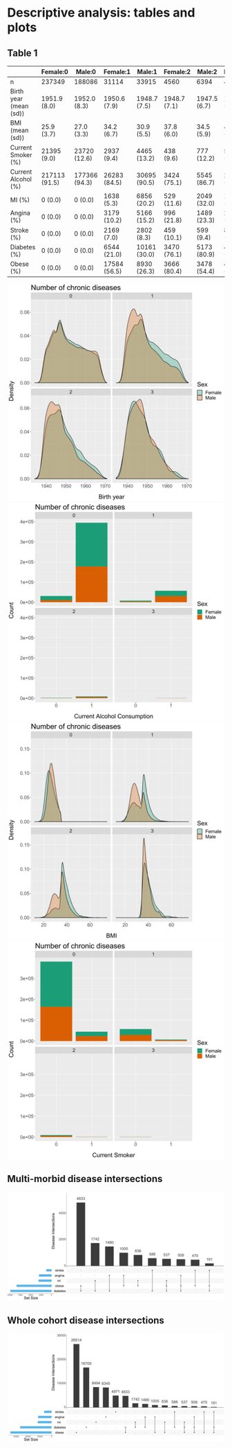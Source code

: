 # Descriptive analysis: tables and plots
## Table 1
|                        	| Female:0      	| Male:0        	| Female:1     	| Male:1       	| Female:2     	| Male:2       	| Female:3     	| Male:3       	| p      	|
|------------------------	|---------------	|---------------	|--------------	|--------------	|--------------	|--------------	|--------------	|--------------	|--------	|
| n                      	| 237349        	| 188086        	| 31114        	| 33915        	| 4560         	| 6394         	| 449          	| 788          	|        	|
| Birth year (mean (sd)) 	| 1951.9 (8.0)  	| 1952.0 (8.3)  	| 1950.6 (7.9) 	| 1948.7 (7.5) 	| 1948.7 (7.1) 	| 1947.5 (6.7) 	| 1947.4 (6.4) 	| 1947.3 (6.1) 	| <0.001 	|
| BMI (mean (sd))        	| 25.9 (3.7)    	| 27.0 (3.3)    	| 34.2 (6.7)   	| 30.9 (5.5)   	| 37.8 (6.0)   	| 34.5 (5.9)   	| 40.5 (5.0)   	| 39.1 (3.7)   	| <0.001 	|
| Current Smoker (%)     	| 21395 (9.0)   	| 23720 (12.6)  	| 2937 (9.4)   	| 4465 (13.2)  	| 438 (9.6)    	| 777 (12.2)   	| 53 (11.8)    	| 98 (12.4)    	| <0.001 	|
| Current Alcohol (%)    	| 217113 (91.5) 	| 177366 (94.3) 	| 26283 (84.5) 	| 30695 (90.5) 	| 3424 (75.1)  	| 5545 (86.7)  	| 298 (66.4)   	| 661 (83.9)   	| <0.001 	|
| MI (%)                 	| 0 (0.0)       	| 0 (0.0)       	| 1638 (5.3)   	| 6856 (20.2)  	| 529 (11.6)   	| 2049 (32.0)  	| 133 (29.6)   	| 404 (51.3)   	| <0.001 	|
| Angina (%)             	| 0 (0.0)       	| 0 (0.0)       	| 3179 (10.2)  	| 5166 (15.2)  	| 996 (21.8)   	| 1489 (23.3)  	| 229 (51.0)   	| 280 (35.5)   	| <0.001 	|
| Stroke (%)             	| 0 (0.0)       	| 0 (0.0)       	| 2169 (7.0)   	| 2802 (8.3)   	| 459 (10.1)   	| 599 (9.4)    	| 87 (19.4)    	| 104 (13.2)   	| <0.001 	|
| Diabetes (%)           	| 0 (0.0)       	| 0 (0.0)       	| 6544 (21.0)  	| 10161 (30.0) 	| 3470 (76.1)  	| 5173 (80.9)  	| 449 (100.0)  	| 788 (100.0)  	| <0.001 	|
| Obese (%)              	| 0 (0.0)       	| 0 (0.0)       	| 17584 (56.5) 	| 8930 (26.3)  	| 3666 (80.4)  	| 3478 (54.4)  	| 449 (100.0)  	| 788 (100.0)  	| <0.001 	|

 ![Birth Year](plots/birth_years.svg)
 ![Alcohol](plots/alcohol.svg)
 ![BMI](plots/BMI.svg)
 ![smoker](plots/smoker.svg)
 ## Multi-morbid disease intersections
 ![Multi-morbid disease intersections](plots/multi_morbid_disease_intersections.svg)
 ## Whole cohort disease intersections
 ![All disease intersections](plots/disease_intersections.svg)
